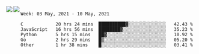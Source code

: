 <a href="https://github.com/anuraghazra/github-readme-stats">
  <img align="left" src="https://github-readme-stats.vercel.app/api?username=Tanesan&count_private=true&show_icons=true" />
</a>
<a href="https://github.com/anuraghazra/github-readme-stats">
  <img align="left" src="https://github-readme-stats.vercel.app/api/top-langs/?username=Tanesan" />
</a>

<!--START_SECTION:waka-->
```text
Week: 03 May, 2021 - 10 May, 2021

C            20 hrs 24 mins  ██████████▓░░░░░░░░░░░░░░   42.43 % 
JavaScript   16 hrs 56 mins  ████████▓░░░░░░░░░░░░░░░░   35.23 % 
Python       5 hrs 15 mins   ██▓░░░░░░░░░░░░░░░░░░░░░░   10.92 % 
Go           2 hrs 29 mins   █▒░░░░░░░░░░░░░░░░░░░░░░░   05.20 % 
Other        1 hr 38 mins    █░░░░░░░░░░░░░░░░░░░░░░░░   03.41 % 
```
<!--END_SECTION:waka-->
